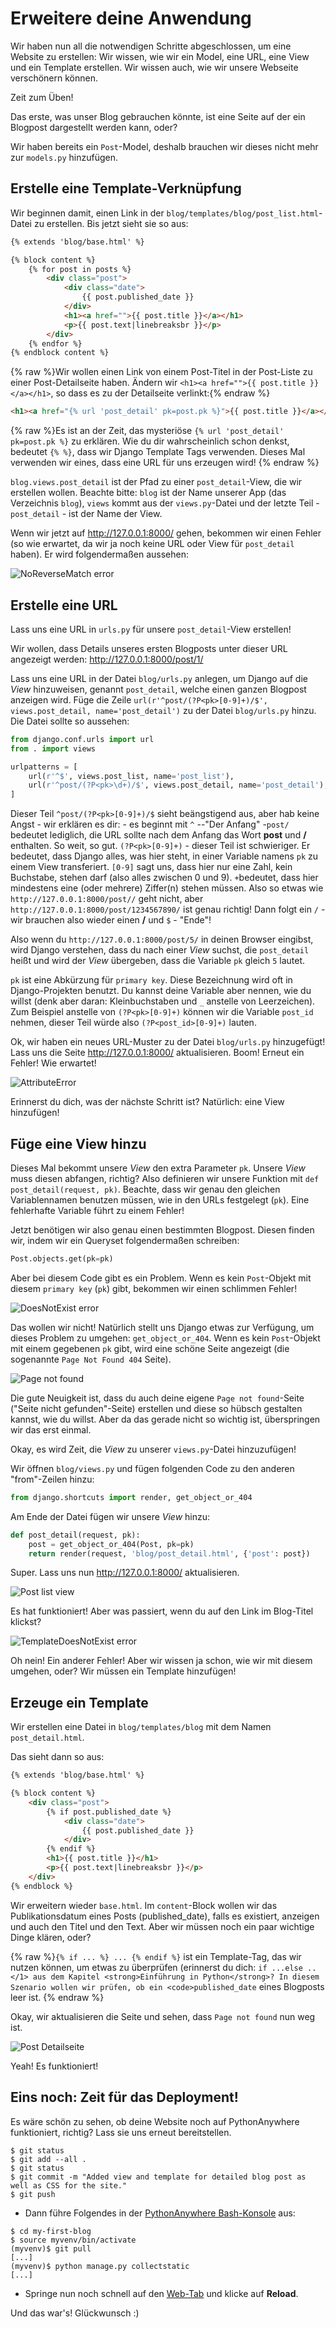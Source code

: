 # Erweitere deine Anwendung

Wir haben nun all die notwendigen Schritte abgeschlossen, um eine Website zu erstellen: Wir wissen, wie wir ein Model, eine URL, eine View und ein Template erstellen. Wir wissen auch, wie wir unsere Webseite verschönern können.

Zeit zum Üben!

Das erste, was unser Blog gebrauchen könnte, ist eine Seite auf der ein Blogpost dargestellt werden kann, oder?

Wir haben bereits ein `Post`-Model, deshalb brauchen wir dieses nicht mehr zur `models.py` hinzufügen.

## Erstelle eine Template-Verknüpfung

Wir beginnen damit, einen Link in der `blog/templates/blog/post_list.html`-Datei zu erstellen. Bis jetzt sieht sie so aus:

```html
{% extends 'blog/base.html' %}

{% block content %}
    {% for post in posts %}
        <div class="post">
            <div class="date">
                {{ post.published_date }}
            </div>
            <h1><a href="">{{ post.title }}</a></h1>
            <p>{{ post.text|linebreaksbr }}</p>
        </div>
    {% endfor %}
{% endblock content %}
```

{% raw %}Wir wollen einen Link von einem Post-Titel in der Post-Liste zu einer Post-Detailseite haben. Ändern wir `<h1><a href="">{{ post.title }}</a></h1>`, so dass es zu der Detailseite verlinkt:{% endraw %}

```html
<h1><a href="{% url 'post_detail' pk=post.pk %}">{{ post.title }}</a></h1>
```

{% raw %}Es ist an der Zeit, das mysteriöse `{% url 'post_detail' pk=post.pk %}` zu erklären. Wie du dir wahrscheinlich schon denkst, bedeutet `{% %}`, dass wir Django Template Tags verwenden. Dieses Mal verwenden wir eines, dass eine URL für uns erzeugen wird! {% endraw %}

`blog.views.post_detail` ist der Pfad zu einer `post_detail`-View, die wir erstellen wollen. Beachte bitte: `blog` ist der Name unserer App (das Verzeichnis `blog`), `views` kommt aus der `views.py`-Datei und der letzte Teil - `post_detail` - ist der Name der View.

Wenn wir jetzt auf http://127.0.0.1:8000/ gehen, bekommen wir einen Fehler (so wie erwartet, da wir ja noch keine URL oder View für `post_detail` haben). Er wird folgendermaßen aussehen:

![NoReverseMatch error](images/no_reverse_match2.png)

## Erstelle eine URL

Lass uns eine URL in `urls.py` für unsere `post_detail`-View erstellen!

Wir wollen, dass Details unseres ersten Blogposts unter dieser URL angezeigt werden: http://127.0.0.1:8000/post/1/

Lass uns eine URL in der Datei `blog/urls.py` anlegen, um Django auf die *View* hinzuweisen, genannt `post_detail`, welche einen ganzen Blogpost anzeigen wird. Füge die Zeile `url(r'^post/(?P<pk>[0-9]+)/$', views.post_detail, name='post_detail')` zu der Datei `blog/urls.py` hinzu. Die Datei sollte so aussehen:

```python
from django.conf.urls import url
from . import views

urlpatterns = [
    url(r'^$', views.post_list, name='post_list'),
    url(r'^post/(?P<pk>\d+)/$', views.post_detail, name='post_detail'),
]
```

Dieser Teil `^post/(?P<pk>[0-9]+)/$` sieht beängstigend aus, aber hab keine Angst - wir erklären es dir: - es beginnt mit `^` --"Der Anfang" -`post/` bedeutet lediglich, die URL sollte nach dem Anfang das Wort **post** und **/** enthalten. So weit, so gut. `(?P<pk>[0-9]+)` - dieser Teil ist schwieriger. Er bedeutet, dass Django alles, was hier steht, in einer Variable namens `pk` zu einem View transferiert. `[0-9]` sagt uns, dass hier nur eine Zahl, kein Buchstabe, stehen darf (also alles zwischen 0 und 9). `+`bedeutet, dass hier mindestens eine (oder mehrere) Ziffer(n) stehen müssen. Also so etwas wie `http://127.0.0.1:8000/post//` geht nicht, aber `http://127.0.0.1:8000/post/1234567890/` ist genau richtig! Dann folgt ein `/` - wir brauchen also wieder einen **/** und `$` - "Ende"!

Also wenn du `http://127.0.0.1:8000/post/5/` in deinen Browser eingibst, wird Django verstehen, dass du nach einer *View* suchst, die `post_detail` heißt und wird der *View* übergeben, dass die Variable `pk` gleich `5` lautet.

`pk` ist eine Abkürzung für `primary key`. Diese Bezeichnung wird oft in Django-Projekten benutzt. Du kannst deine Variable aber nennen, wie du willst (denk aber daran: Kleinbuchstaben und `_` anstelle von Leerzeichen). Zum Beispiel anstelle von `(?P<pk>[0-9]+)` können wir die Variable `post_id` nehmen, dieser Teil würde also `(?P<post_id>[0-9]+)` lauten.

Ok, wir haben ein neues URL-Muster zu der Datei `blog/urls.py` hinzugefügt! Lass uns die Seite http://127.0.0.1:8000/ aktualisieren. Boom! Erneut ein Fehler! Wie erwartet!

![AttributeError](images/attribute_error2.png)

Erinnerst du dich, was der nächste Schritt ist? Natürlich: eine View hinzufügen!

## Füge eine View hinzu

Dieses Mal bekommt unsere *View* den extra Parameter `pk`. Unsere *View* muss diesen abfangen, richtig? Also definieren wir unsere Funktion mit `def post_detail(request, pk)`. Beachte, dass wir genau den gleichen Variablennamen benutzen müssen, wie in den URLs festgelegt (`pk`). Eine fehlerhafte Variable führt zu einem Fehler!

Jetzt benötigen wir also genau einen bestimmten Blogpost. Diesen finden wir, indem wir ein Queryset folgendermaßen schreiben:

```python
Post.objects.get(pk=pk)
```

Aber bei diesem Code gibt es ein Problem. Wenn es kein `Post`-Objekt mit diesem `primary key` (`pk`) gibt, bekommen wir einen schlimmen Fehler!

![DoesNotExist error](images/does_not_exist2.png)

Das wollen wir nicht! Natürlich stellt uns Django etwas zur Verfügung, um dieses Problem zu umgehen: `get_object_or_404`. Wenn es kein `Post`-Objekt mit einem gegebenen `pk` gibt, wird eine schöne Seite angezeigt (die sogenannte `Page Not Found 404` Seite).

![Page not found](images/404_2.png)

Die gute Neuigkeit ist, dass du auch deine eigene `Page not found`-Seite ("Seite nicht gefunden"-Seite) erstellen und diese so hübsch gestalten kannst, wie du willst. Aber da das gerade nicht so wichtig ist, überspringen wir das erst einmal.

Okay, es wird Zeit, die *View* zu unserer `views.py`-Datei hinzuzufügen!

Wir öffnen `blog/views.py` und fügen folgenden Code zu den anderen "from"-Zeilen hinzu:

```python
from django.shortcuts import render, get_object_or_404
```

Am Ende der Datei fügen wir unsere *View* hinzu:

```python
def post_detail(request, pk):
    post = get_object_or_404(Post, pk=pk)
    return render(request, 'blog/post_detail.html', {'post': post})
```

Super. Lass uns nun http://127.0.0.1:8000/ aktualisieren.

![Post list view](images/post_list2.png)

Es hat funktioniert! Aber was passiert, wenn du auf den Link im Blog-Titel klickst?

![TemplateDoesNotExist error](images/template_does_not_exist2.png)

Oh nein! Ein anderer Fehler! Aber wir wissen ja schon, wie wir mit diesem umgehen, oder? Wir müssen ein Template hinzufügen!

## Erzeuge ein Template

Wir erstellen eine Datei in `blog/templates/blog` mit dem Namen `post_detail.html`.

Das sieht dann so aus:

```html
{% extends 'blog/base.html' %}

{% block content %}
    <div class="post">
        {% if post.published_date %}
            <div class="date">
                {{ post.published_date }}
            </div>
        {% endif %}
        <h1>{{ post.title }}</h1>
        <p>{{ post.text|linebreaksbr }}</p>
    </div>
{% endblock %}
```

Wir erweitern wieder `base.html`. Im `content`-Block wollen wir das Publikationsdatum eines Posts (published_date), falls es existiert, anzeigen und auch den Titel und den Text. Aber wir müssen noch ein paar wichtige Dinge klären, oder?

{% raw %}`{% if ... %} ... {% endif %}` ist ein Template-Tag, das wir nutzen können, um etwas zu überprüfen (erinnerst du dich: `if ...else ..</1> aus dem Kapitel <strong>Einführung in Python</strong>? In diesem Szenario wollen wir prüfen, ob ein <code>published_date` eines Blogposts leer ist. {% endraw %}

Okay, wir aktualisieren die Seite und sehen, dass `Page not found` nun weg ist.

![Post Detailseite](images/post_detail2.png)

Yeah! Es funktioniert!

## Eins noch: Zeit für das Deployment!

Es wäre schön zu sehen, ob deine Website noch auf PythonAnywhere funktioniert, richtig? Lass sie uns erneut bereitstellen.

```
$ git status
$ git add --all .
$ git status
$ git commit -m "Added view and template for detailed blog post as well as CSS for the site."
$ git push
```

* Dann führe Folgendes in der [PythonAnywhere Bash-Konsole](https://www.pythonanywhere.com/consoles/) aus:

```
$ cd my-first-blog 
$ source myvenv/bin/activate 
(myvenv)$ git pull 
[...] 
(myvenv)$ python manage.py collectstatic 
[...]
```

* Springe nun noch schnell auf den [Web-Tab](https://www.pythonanywhere.com/web_app_setup/) und klicke auf **Reload**.

Und das war's! Glückwunsch :)
